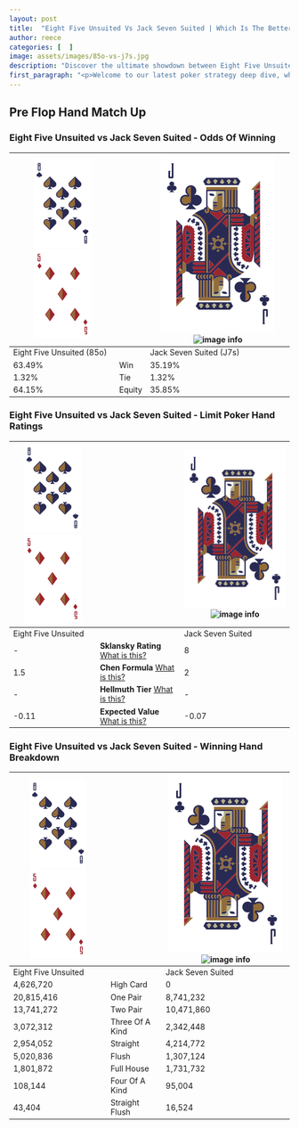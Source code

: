 ```yaml
---
layout: post
title:  "Eight Five Unsuited Vs Jack Seven Suited | Which Is The Better Hand In Poker? A Complete Guide"
author: reece
categories: [  ]
image: assets/images/85o-vs-j7s.jpg
description: "Discover the ultimate showdown between Eight Five Unsuited and Jack Seven Suited in poker! Uncover the odds, strategies, and scenarios where one hand triumphs over the other. Get ready to up your poker game with this thrilling analysis."
first_paragraph: "<p>Welcome to our latest poker strategy deep dive, where we're pitting two distinct hands against each other in a high-stakes showdown: Eight Five Unsuited vs Jack Seven Suited.</p><p>In the dynamic world of poker, every decision counts, and knowing which hand holds the upper hand is key to your success at the table.</p><p>In this article, we'll dissect these two hands, explore the scenarios where one dominates the other, and equip you with the knowledge to make strategic choices that can tip the odds in your favor.</p><p>Get ready to unravel the intriguing dynamics of these poker hands and elevate your game to new heights.</p>"
---
```




[comment]: # (sp0)

## Pre Flop Hand Match Up

<div class="table hand-ratings" markdown="1"> 



### Eight Five Unsuited vs Jack Seven Suited - Odds Of Winning


    
| ![image info](assets/images/hand1/8.png) ![image info](assets/images/hand1/5o.png) |  | ![image info](assets/images/hand2/J.png) ![image info](assets/images/hand2/7s.png) |
| -------- | -------- | -------- |
| Eight Five Unsuited (85o) |  | Jack Seven Suited (J7s) |
| 63.49% | Win | 35.19% |
| 1.32% | Tie | 1.32% |
| 64.15% | Equity | 35.85% |




[comment]: # (sp1)



### Eight Five Unsuited vs Jack Seven Suited - Limit Poker Hand Ratings


    
| ![image info](assets/images/hand1/8.png) ![image info](assets/images/hand1/5o.png) |  | ![image info](assets/images/hand2/J.png) ![image info](assets/images/hand2/7s.png) |
| -------- | -------- | -------- |
| Eight Five Unsuited |  | Jack Seven Suited |
| - | **Sklansky Rating** [What is this?](/sklansky-rating-explained) | 8 |
| 1.5 | **Chen Formula** [What is this?](/chen-formula-explained) | 2 |
| - | **Hellmuth Tier** [What is this?](/Hellmuth-tier-explained) | - |
| -0.11 | **Expected Value** [What is this?](/expected-value-explained) | -0.07 |




[comment]: # (sp2)



### Eight Five Unsuited vs Jack Seven Suited - Winning Hand Breakdown


    
| ![image info](assets/images/hand1/8.png) ![image info](assets/images/hand1/5o.png) |  | ![image info](assets/images/hand2/J.png) ![image info](assets/images/hand2/7s.png) |
| -------- | -------- | -------- |
| Eight Five Unsuited |  | Jack Seven Suited |
| 4,626,720 | High Card | 0 |
| 20,815,416 | One Pair | 8,741,232 |
| 13,741,272 | Two Pair | 10,471,860 |
| 3,072,312 | Three Of A Kind | 2,342,448 |
| 2,954,052 | Straight | 4,214,772 |
| 5,020,836 | Flush | 1,307,124 |
| 1,801,872 | Full House | 1,731,732 |
| 108,144 | Four Of A Kind | 95,004 |
| 43,404 | Straight Flush | 16,524 |




[comment]: # (sp3)



</div>

[comment]: # (sp4)



[comment]: # (sp5)

